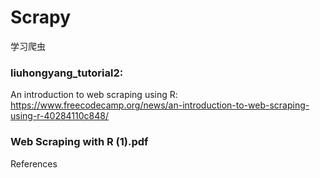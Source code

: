 # Scrapy
学习爬虫

### liuhongyang_tutorial2:

An introduction to web scraping using R: https://www.freecodecamp.org/news/an-introduction-to-web-scraping-using-r-40284110c848/ 


### Web Scraping with R (1).pdf

References
